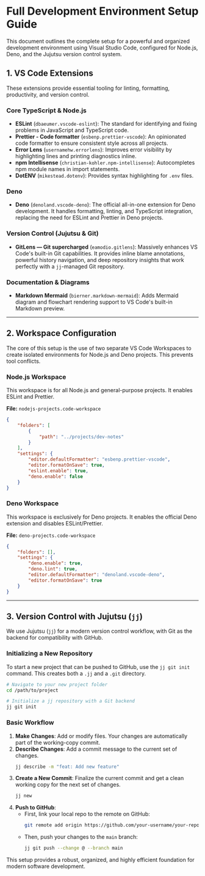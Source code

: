 # Full Development Environment Setup Guide

This document outlines the complete setup for a powerful and organized development environment using Visual Studio Code, configured for Node.js, Deno, and the Jujutsu version control system.

## 1. VS Code Extensions

These extensions provide essential tooling for linting, formatting, productivity, and version control.

### Core TypeScript & Node.js

*   **ESLint** (`dbaeumer.vscode-eslint`): The standard for identifying and fixing problems in JavaScript and TypeScript code.
*   **Prettier - Code formatter** (`esbenp.prettier-vscode`): An opinionated code formatter to ensure consistent style across all projects.
*   **Error Lens** (`usernamehw.errorlens`): Improves error visibility by highlighting lines and printing diagnostics inline.
*   **npm Intellisense** (`christian-kohler.npm-intellisense`): Autocompletes npm module names in import statements.
*   **DotENV** (`mikestead.dotenv`): Provides syntax highlighting for `.env` files.

### Deno

*   **Deno** (`denoland.vscode-deno`): The official all-in-one extension for Deno development. It handles formatting, linting, and TypeScript integration, replacing the need for ESLint and Prettier in Deno projects.

### Version Control (Jujutsu & Git)

*   **GitLens — Git supercharged** (`eamodio.gitlens`): Massively enhances VS Code's built-in Git capabilities. It provides inline blame annotations, powerful history navigation, and deep repository insights that work perfectly with a `jj`-managed Git repository.

### Documentation & Diagrams

*   **Markdown Mermaid** (`bierner.markdown-mermaid`): Adds Mermaid diagram and flowchart rendering support to VS Code's built-in Markdown preview.

---

## 2. Workspace Configuration

The core of this setup is the use of two separate VS Code Workspaces to create isolated environments for Node.js and Deno projects. This prevents tool conflicts.

### Node.js Workspace

This workspace is for all Node.js and general-purpose projects. It enables ESLint and Prettier.

**File:** `nodejs-projects.code-workspace`
```json
{
	"folders": [
		{
			"path": "../projects/dev-notes"
		}
	],
	"settings": {
		"editor.defaultFormatter": "esbenp.prettier-vscode",
		"editor.formatOnSave": true,
		"eslint.enable": true,
		"deno.enable": false
	}
}
```

### Deno Workspace

This workspace is exclusively for Deno projects. It enables the official Deno extension and disables ESLint/Prettier.

**File:** `deno-projects.code-workspace`
```json
{
	"folders": [],
	"settings": {
		"deno.enable": true,
		"deno.lint": true,
		"editor.defaultFormatter": "denoland.vscode-deno",
		"editor.formatOnSave": true
	}
}
```

---

## 3. Version Control with Jujutsu (`jj`)

We use Jujutsu (`jj`) for a modern version control workflow, with Git as the backend for compatibility with GitHub.

### Initializing a New Repository

To start a new project that can be pushed to GitHub, use the `jj git init` command. This creates both a `.jj` and a `.git` directory.

```bash
# Navigate to your new project folder
cd /path/to/project

# Initialize a jj repository with a Git backend
jj git init
```

### Basic Workflow

1.  **Make Changes**: Add or modify files. Your changes are automatically part of the working-copy commit.
2.  **Describe Changes**: Add a commit message to the current set of changes.
    ```bash
    jj describe -m "feat: Add new feature"
    ```
3.  **Create a New Commit**: Finalize the current commit and get a clean working copy for the next set of changes.
    ```bash
    jj new
    ```
4.  **Push to GitHub**:
    *   First, link your local repo to the remote on GitHub:
        ```bash
        git remote add origin https://github.com/your-username/your-repo.git
        ```
    *   Then, push your changes to the `main` branch:
        ```bash
        jj git push --change @ --branch main
        ```

This setup provides a robust, organized, and highly efficient foundation for modern software development.